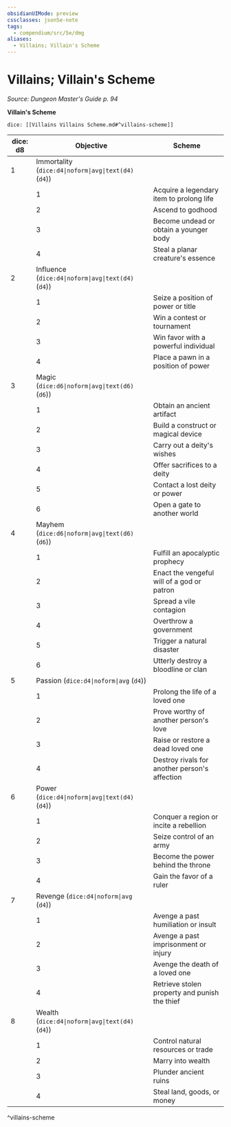 ```yaml
---
obsidianUIMode: preview
cssclasses: json5e-note
tags:
  - compendium/src/5e/dmg
aliases:
  - Villains; Villain's Scheme
---
```

# Villains; Villain's Scheme
*Source: Dungeon Master's Guide p. 94* 

**Villain's Scheme**

`dice: [[Villains Villains Scheme.md#^villains-scheme]]`

| dice: d8 | Objective | Scheme |
|----------|-----------|--------|
| 1 | Immortality (`dice:d4\|noform\|avg\|text(d4)` (`d4`)) |  |
|  | 1 | Acquire a legendary item to prolong life |
|  | 2 | Ascend to godhood |
|  | 3 | Become undead or obtain a younger body |
|  | 4 | Steal a planar creature's essence |
| 2 | Influence (`dice:d4\|noform\|avg\|text(d4)` (`d4`)) |  |
|  | 1 | Seize a position of power or title |
|  | 2 | Win a contest or tournament |
|  | 3 | Win favor with a powerful individual |
|  | 4 | Place a pawn in a position of power |
| 3 | Magic (`dice:d6\|noform\|avg\|text(d6)` (`d6`)) |  |
|  | 1 | Obtain an ancient artifact |
|  | 2 | Build a construct or magical device |
|  | 3 | Carry out a deity's wishes |
|  | 4 | Offer sacrifices to a deity |
|  | 5 | Contact a lost deity or power |
|  | 6 | Open a gate to another world |
| 4 | Mayhem (`dice:d6\|noform\|avg\|text(d6)` (`d6`)) |  |
|  | 1 | Fulfill an apocalyptic prophecy |
|  | 2 | Enact the vengeful will of a god or patron |
|  | 3 | Spread a vile contagion |
|  | 4 | Overthrow a government |
|  | 5 | Trigger a natural disaster |
|  | 6 | Utterly destroy a bloodline or clan |
| 5 | Passion (`dice:d4\|noform\|avg` (`d4`)) |  |
|  | 1 | Prolong the life of a loved one |
|  | 2 | Prove worthy of another person's love |
|  | 3 | Raise or restore a dead loved one |
|  | 4 | Destroy rivals for another person's affection |
| 6 | Power (`dice:d4\|noform\|avg\|text(d4)` (`d4`)) |  |
|  | 1 | Conquer a region or incite a rebellion |
|  | 2 | Seize control of an army |
|  | 3 | Become the power behind the throne |
|  | 4 | Gain the favor of a ruler |
| 7 | Revenge (`dice:d4\|noform\|avg` (`d4`)) |  |
|  | 1 | Avenge a past humiliation or insult |
|  | 2 | Avenge a past imprisonment or injury |
|  | 3 | Avenge the death of a loved one |
|  | 4 | Retrieve stolen property and punish the thief |
| 8 | Wealth (`dice:d4\|noform\|avg\|text(d4)` (`d4`)) |  |
|  | 1 | Control natural resources or trade |
|  | 2 | Marry into wealth |
|  | 3 | Plunder ancient ruins |
|  | 4 | Steal land, goods, or money |
^villains-scheme
